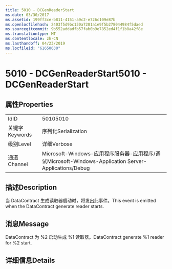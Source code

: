 ```yaml
---
title: 5010 - DCGenReaderStart
ms.date: 03/30/2017
ms.assetid: 199ff3ce-b811-4151-a9c2-e726c109e87b
ms.openlocfilehash: 2403f5d9bc130a7281a1e9f5b278044984f5daed
ms.sourcegitcommit: 9b552addadfb57fab0b9e7852ed4f1f1b8a42f8e
ms.translationtype: MT
ms.contentlocale: zh-CN
ms.lasthandoff: 04/23/2019
ms.locfileid: "61650630"
---
```

# <a name="5010---dcgenreaderstart"></a><span data-ttu-id="fcfa9-102">5010 - DCGenReaderStart</span><span class="sxs-lookup"><span data-stu-id="fcfa9-102">5010 - DCGenReaderStart</span></span>
## <a name="properties"></a><span data-ttu-id="fcfa9-103">属性</span><span class="sxs-lookup"><span data-stu-id="fcfa9-103">Properties</span></span>  
  
|||  
|-|-|  
|<span data-ttu-id="fcfa9-104">Id</span><span class="sxs-lookup"><span data-stu-id="fcfa9-104">ID</span></span>|<span data-ttu-id="fcfa9-105">5010</span><span class="sxs-lookup"><span data-stu-id="fcfa9-105">5010</span></span>|  
|<span data-ttu-id="fcfa9-106">关键字</span><span class="sxs-lookup"><span data-stu-id="fcfa9-106">Keywords</span></span>|<span data-ttu-id="fcfa9-107">序列化</span><span class="sxs-lookup"><span data-stu-id="fcfa9-107">Serialization</span></span>|  
|<span data-ttu-id="fcfa9-108">级别</span><span class="sxs-lookup"><span data-stu-id="fcfa9-108">Level</span></span>|<span data-ttu-id="fcfa9-109">详细</span><span class="sxs-lookup"><span data-stu-id="fcfa9-109">Verbose</span></span>|  
|<span data-ttu-id="fcfa9-110">通道</span><span class="sxs-lookup"><span data-stu-id="fcfa9-110">Channel</span></span>|<span data-ttu-id="fcfa9-111">Microsoft-Windows-应用程序服务器-应用程序/调试</span><span class="sxs-lookup"><span data-stu-id="fcfa9-111">Microsoft-Windows-Application Server-Applications/Debug</span></span>|  
  
## <a name="description"></a><span data-ttu-id="fcfa9-112">描述</span><span class="sxs-lookup"><span data-stu-id="fcfa9-112">Description</span></span>  
 <span data-ttu-id="fcfa9-113">当 DataContract 生成读取器启动时，将发出此事件。</span><span class="sxs-lookup"><span data-stu-id="fcfa9-113">This event is emitted when the DataContract generate reader starts.</span></span>  
  
## <a name="message"></a><span data-ttu-id="fcfa9-114">消息</span><span class="sxs-lookup"><span data-stu-id="fcfa9-114">Message</span></span>  
 <span data-ttu-id="fcfa9-115">DataContract 为 %2 启动生成 %1 读取器。</span><span class="sxs-lookup"><span data-stu-id="fcfa9-115">DataContract generate %1 reader for %2 start.</span></span>  
  
## <a name="details"></a><span data-ttu-id="fcfa9-116">详细信息</span><span class="sxs-lookup"><span data-stu-id="fcfa9-116">Details</span></span>
